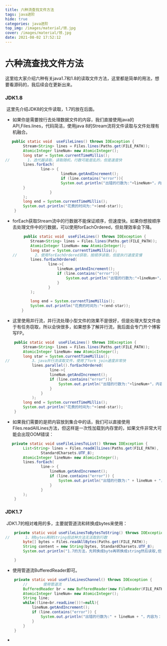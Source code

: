 ```yaml
---
title: 六种流查找文件方法
tags: java进阶
hide: true
categories: java进阶
top_img: /images/material/领.jpg
cover: /images/material/领.jpg
date: 2021-08-02 17:52:12
---
```


# 六种流查找文件方法

​	这里给大家介绍六种有关java1.7和1.8的读取文件方法，这里都是简单的用法，想要看源码的，我后续会在更新出来。

### JDK1.8

​	这里先介绍JDK8的文件读取，1.7的放在后面。

* 如果你是需要按行去处理数据文件的内容，我们直接使用java的API,Files.lines，代码简洁，使用java 8的Stream流将文件读取与文件处理有机融合。

```JAVA
   public static void  useFileLines() throws IOException {
        Stream<String> lines = Files.lines(Paths.get(FILE_PATH));
        AtomicInteger lineNum= new AtomicInteger();
        long star = System.currentTimeMillis();
//        1、迭代器读取，读取随机，行数可能是乱的，但是速度快
        lines.forEach(
                line-> {
                         lineNum.getAndIncrement();
                         if (line.contains("error")){
                         System.out.println("出错的行数为:"+lineNum+"，内容为："+line);
        }
                    }
        );
        long end = System.currentTimeMillis();
        System.out.println("花费的时间为:"+(end-star));
    }
```

* forEach获取Stream流中的行数据不能保证顺序，但速度快。如果你想按顺序去处理文件中的行数据，可以使用forEachOrdered，但处理效率会下降。

  ```java
       public static void  useFileLines() throws IOException {
          Stream<String> lines = Files.lines(Paths.get(FILE_PATH));
          AtomicInteger lineNum= new AtomicInteger();
          long star = System.currentTimeMillis();
  //        2、使用forEachOrdered获取，按顺序读取，但是执行速度变慢
          lines.forEachOrdered(
                  line->{
                      lineNum.getAndIncrement();
                      if (line.contains("error")){
                          System.out.println("出错的行数为:"+lineNum+"，内容为："+line);
                      }
                  }
          );
   
          long end = System.currentTimeMillis();
          System.out.println("花费的时间为:"+(end-star));
      }
  ```

* 这里使用并行流，并行流处理小型文件的效果不是很好，但是处理大型文件由于有任务窃取，所以会快很多，如果想多了解并行流，我后面会专门开个博客写FP。

```java
    public static void  useFileLines() throws IOException {
        Stream<String> lines = Files.lines(Paths.get(FILE_PATH));
        AtomicInteger lineNum= new AtomicInteger();
        long star = System.currentTimeMillis();
//          3、java并行流读取文件，使用了fork join速度非常快
            lines.parallel().forEachOrdered(
                    line->{
                    lineNum.getAndIncrement();
                    if (line.contains("error")){
                        System.out.println("出错的行数为:"+lineNum+"，内容为："+line);
                    }
                }
            );
        long end = System.currentTimeMillis();
        System.out.println("花费的时间为:"+(end-star));
    }
```

* 如果我们需要的是把内容放到集合中的话，我们可以直接使用Files.readAllLines方法，但这样是一次性加载到内存里的，如果文件非常大可能会出现OOM错误：

```java
   private static void useFileLinesToList() throws IOException {
        List<String> lines = Files.readAllLines(Paths.get(FILE_PATH),
                StandardCharsets.UTF_8);
        AtomicInteger lineNum= new AtomicInteger();
        lines.forEach(
                line-> {
                    lineNum.getAndIncrement();
                    if (line.contains("error")) {
                        System.out.println("出错的行数为:" + lineNum + "，内容为：" + line);
                    }
                }
        );
    }
```

### JDK1.7

​	JDK1.7的相对难用的多，主要就管道流和转换成bytes来使用：

```java
    private static void useFileLinesToBytesToString() throws IOException {
//       1、转bytes再转String但这种方法无法取到行数
        byte[] bytes = Files.readAllBytes(Paths.get(FILE_PATH));
        String content = new String(bytes, StandardCharsets.UTF_8);
        System.out.println("1.7的方法，先转换成byte再转换成string然后读取,但这种方法无法取到行数");

    }
```

* 使用管道流BufferedReader即可。

```java
    private static void useFileLinesChannel() throws IOException {
        //       使用管道流
        BufferedReader br = new BufferedReader(new FileReader(FILE_PATH));
        AtomicInteger lineNum= new AtomicInteger();
        String line;
        while((line=br.readLine())!=null){
            lineNum.getAndIncrement();
            if (line.contains("error")) {
                System.out.println("出错的行数为:" + lineNum + "，内容为：" + line);
            }
        }
    }
```

* 